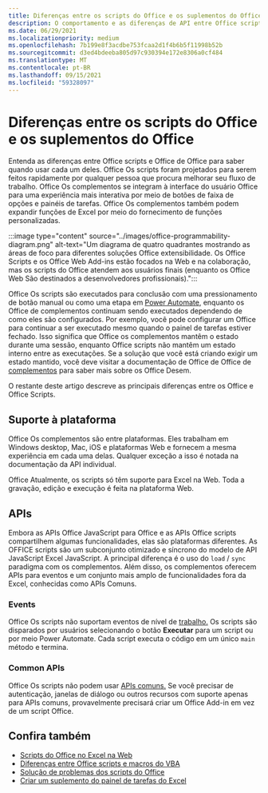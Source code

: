 ```yaml
---
title: Diferenças entre os scripts do Office e os suplementos do Office
description: O comportamento e as diferenças de API entre Office scripts e Office de complementos.
ms.date: 06/29/2021
ms.localizationpriority: medium
ms.openlocfilehash: 7b199e8f3acdbe753fcaa2d1f4b6b5f11998b52b
ms.sourcegitcommit: d3ed4bdeeba805d97c930394e172e8306a0cf484
ms.translationtype: MT
ms.contentlocale: pt-BR
ms.lasthandoff: 09/15/2021
ms.locfileid: "59328097"
---
```

# <a name="differences-between-office-scripts-and-office-add-ins"></a>Diferenças entre os scripts do Office e os suplementos do Office

Entenda as diferenças entre Office scripts e Office de Office para saber quando usar cada um deles. Office Os scripts foram projetados para serem feitos rapidamente por qualquer pessoa que procura melhorar seu fluxo de trabalho. Office Os complementos se integram à interface do usuário Office para uma experiência mais interativa por meio de botões de faixa de opções e painéis de tarefas. Office Os complementos também podem expandir funções de Excel por meio do fornecimento de funções personalizadas.

:::image type="content" source="../images/office-programmability-diagram.png" alt-text="Um diagrama de quatro quadrantes mostrando as áreas de foco para diferentes soluções Office extensibilidade. Os Office Scripts e os Office Web Add-ins estão focados na Web e na colaboração, mas os scripts do Office atendem aos usuários finais (enquanto os Office Web São destinados a desenvolvedores profissionais).":::

Office Os scripts são executados para conclusão com uma pressionamento de botão manual ou como uma etapa em [Power Automate](https://flow.microsoft.com/), enquanto os Office de complementos continuam sendo executados dependendo de como eles são configurados. Por exemplo, você pode configurar um Office para continuar a ser executado mesmo quando o painel de tarefas estiver fechado. Isso significa que Office os complementos mantêm o estado durante uma sessão, enquanto Office scripts não mantêm um estado interno entre as executações. Se a solução que você está criando exigir um estado mantido, você deve visitar a documentação de Office de Office de [complementos](/office/dev/add-ins) para saber mais sobre os Office Desem.

O restante deste artigo descreve as principais diferenças entre os Office e Office Scripts.

## <a name="platform-support"></a>Suporte à plataforma

Office Os complementos são entre plataformas. Eles trabalham em Windows desktop, Mac, iOS e plataformas Web e fornecem a mesma experiência em cada uma delas. Qualquer exceção a isso é notada na documentação da API individual.

Office Atualmente, os scripts só têm suporte para Excel na Web. Toda a gravação, edição e execução é feita na plataforma Web.

## <a name="apis"></a>APIs

Embora as APIs Office JavaScript para Office e as APIs Office scripts compartilhem algumas funcionalidades, elas são plataformas diferentes. As OFFICE scripts são um subconjunto otimizado e síncrono do modelo de API JavaScript Excel JavaScript. A principal diferença é o uso do `load` / `sync` paradigma com os complementos. Além disso, os complementos oferecem APIs para eventos e um conjunto mais amplo de funcionalidades fora da Excel, conhecidas como APIs Comuns.

### <a name="events"></a>Events

Office Os scripts não suportam eventos de nível de [trabalho.](/office/dev/add-ins/excel/excel-add-ins-events) Os scripts são disparados por usuários selecionando o botão **Executar** para um script ou por meio Power Automate. Cada script executa o código em um único `main` método e termina.

### <a name="common-apis"></a>Common APIs

Office Os scripts não podem usar [APIs comuns.](/javascript/api/office) Se você precisar de autenticação, janelas de diálogo ou outros recursos com suporte apenas para APIs comuns, provavelmente precisará criar um Office Add-in em vez de um script Office.

## <a name="see-also"></a>Confira também

- [Scripts do Office no Excel na Web](../overview/excel.md)
- [Diferenças entre Office scripts e macros do VBA](vba-differences.md)
- [Solução de problemas dos scripts do Office](../testing/troubleshooting.md)
- [Criar um suplemento do painel de tarefas do Excel](/office/dev/add-ins/quickstarts/excel-quickstart-jquery)
